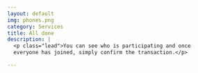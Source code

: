 ```yaml
---
layout: default
img: phones.png
category: Services
title: All done
description: |
  <p class="lead">You can see who is participating and once
  everyone has joined, simply confirm the transaction.</p>

---
```

